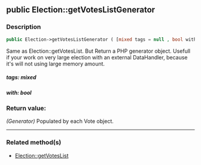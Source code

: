 ## public Election::getVotesListGenerator

### Description    

```php
public Election->getVotesListGenerator ( [mixed tags = null , bool with = true] ) : Generator
```

Same as Election::getVotesList. But Return a PHP generator object.
Usefull if your work on very large election with an external DataHandler, because it's will not using large memory amount.
    

##### **tags:** *mixed*   
    


##### **with:** *bool*   
    


### Return value:   

*(Generator)* Populated by each Vote object.


---------------------------------------

### Related method(s)      

* [Election::getVotesList](../Election%20Class/public%20Election--getVotesList.md)    
